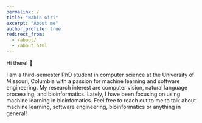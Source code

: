 ```yaml
---
permalink: /
title: "Nabin Giri"
excerpt: "About me"
author_profile: true
redirect_from: 
  - /about/
  - /about.html
---
```

Hi there! 👋

I am a third-semester PhD student in computer science at the University of Missouri, Columbia with a passion for machine learning and software engineering.
My research interest are computer vision, natural language processing, and bioinformatics. Lately, I have been focusing on using machine learning in bioinfomatics. 
Feel free to reach out to me to talk about machine learning, software engineering, bioinformatics or anything in general! 



